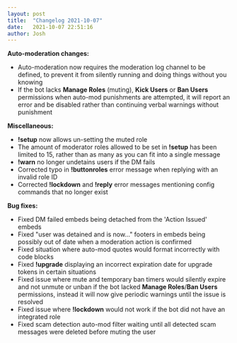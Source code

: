 ```yaml
---
layout: post
title:  "Changelog 2021-10-07"
date:   2021-10-07 22:51:16
author: Josh
---
```

**Auto-moderation changes:**
- Auto-moderation now requires the moderation log channel to be defined, to prevent it from silently running and doing things without you knowing
- If the bot lacks **Manage Roles** (muting), **Kick Users** or **Ban Users** permissions when auto-mod punishments are attempted, it will report an error and be disabled rather than continuing verbal warnings without punishment 

**Miscellaneous:**
- **!setup** now allows un-setting the muted role
- The amount of moderator roles allowed to be set in **!setup** has been limited to 15, rather than as many as you can fit into a single message
- **!warn** no longer undetains users if the DM fails
- Corrected typo in **!buttonroles** error message when replying with an invalid role ID
- Corrected **!lockdown** and **!reply** error messages mentioning config commands that no longer exist

**Bug fixes:**
- Fixed DM failed embeds being detached from the 'Action Issued' embeds
- Fixed "user was detained and is now..." footers in embeds being possibly out of date when a moderation action is confirmed
- Fixed situation where auto-mod quotes would format incorrectly with code blocks
- Fixed **!upgrade** displaying an incorrect expiration date for upgrade tokens in certain situations
- Fixed issue where mute and temporary ban timers would silently expire and not unmute or unban if the bot lacked **Manage Roles**/**Ban Users** permissions, instead it will now give periodic warnings until the issue is resolved
- Fixed issue where **!lockdown** would not work if the bot did not have an integrated role
- Fixed scam detection auto-mod filter waiting until all detected scam messages were deleted before muting the user
